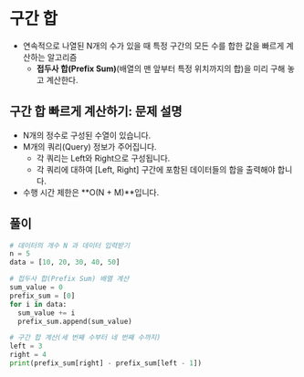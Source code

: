 # 구간 합

- 연속적으로 나열된 N개의 수가 있을 때 특정 구간의 모든 수를 합한 값을 빠르게 계산하는 알고리즘
  - **접두사 합(Prefix Sum)**(배열의 맨 앞부터 특정 위치까지의 합)을 미리 구해 놓고 계산한다.

## 구간 합 빠르게 계산하기: 문제 설명

- N개의 정수로 구성된 수열이 있습니다.
- M개의 쿼리(Query) 정보가 주어집니다.
  - 각 쿼리는 Left와 Right으로 구성됩니다.
  - 각 쿼리에 대하여 [Left, Right] 구간에 포함된 데이터들의 합을 출력해야 합니다.
- 수행 시간 제한은 **O(N + M)**입니다.

## 풀이

```python
# 데이터의 개수 N 과 데이터 입력받기
n = 5
data = [10, 20, 30, 40, 50]

# 접두사 합(Prefix Sum) 배열 계산
sum_value = 0
prefix_sum = [0]
for i in data:
  sum_value += i
  prefix_sum.append(sum_value)

# 구간 합 계산(세 번째 수부터 네 번째 수까지)
left = 3
right = 4
print(prefix_sum[right] - prefix_sum[left - 1])
```
